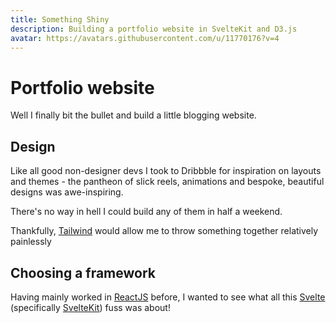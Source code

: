 ```yaml
---
title: Something Shiny
description: Building a portfolio website in SvelteKit and D3.js
avatar: https://avatars.githubusercontent.com/u/11770176?v=4
---
```


# Portfolio website

Well I finally bit the bullet and build a little blogging website.

## Design

Like all good non-designer devs I took to Dribbble for inspiration on layouts and themes - the pantheon of slick reels, animations and bespoke, beautiful designs was awe-inspiring.

There's no way in hell I could build any of them in half a weekend.

Thankfully, [Tailwind](https://tailwindcss.com/) would allow me to throw something together relatively painlessly

## Choosing a framework

Having mainly worked in [ReactJS](https://reactjs.org/) before, I wanted to see what all this [Svelte](https://svelte.dev/) (specifically [SvelteKit](https://kit.svelte.dev/)) fuss was about!